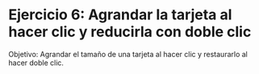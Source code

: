 # Ejercicio 6: Agrandar la tarjeta al hacer clic y reducirla con doble clic
Objetivo: Agrandar el tamaño de una tarjeta al hacer clic y restaurarlo al hacer doble clic.